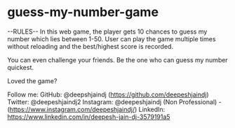 # guess-my-number-game

--RULES--
In this web game, the player gets 10 chances to guess my number which lies between 1-50. 
User can play the game multiple times without reloading and the best/highest score is recorded. 

You can even challenge your friends. Be the one who can guess my number quickest.

Loved the game?

Follow me:
GitHub: @deepshjaindj (https://github.com/deepeshjaindj)
Twitter: @deepeshjaindj2
Instagram: @deepeshjaindj (Non Professional) - (https://www.instagram.com/deepeshjaindj/)
LinkedIn: https://www.linkedin.com/in/deepesh-jain-dj-3579191a5
